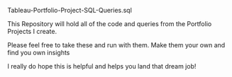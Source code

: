 Tableau-Portfolio-Project-SQL-Queries.sql


This Repository will hold all of the code and queries from the Portfolio Projects I create.

Please feel free to take these and run with them. Make them your own and find you own insights

I really do hope this is helpful and helps you land that dream job!
